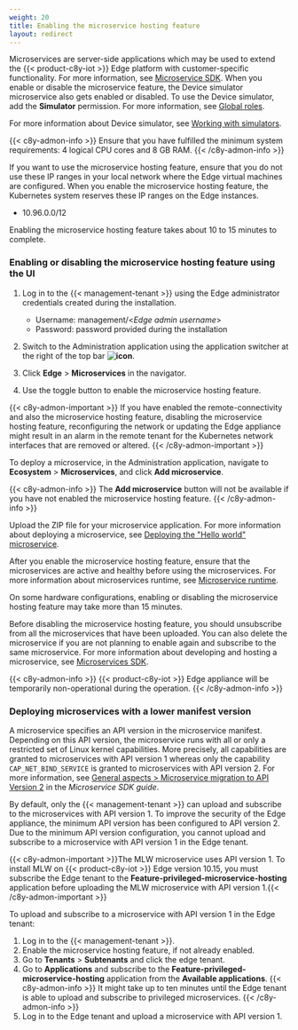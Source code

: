 ```yaml
---
weight: 20
title: Enabling the microservice hosting feature
layout: redirect
---
```


Microservices are server-side applications which may be used to extend the {{< product-c8y-iot >}} Edge platform with customer-specific functionality. For more information, see [Microservice SDK](/microservice-sdk/introduction/). When you enable or disable the microservice feature, the Device simulator microservice also gets enabled or disabled. To use the Device simulator, add the **Simulator** permission. For more information, see [Global roles](/users-guide/administration/#a-nameglobalaglobal-roles).

For more information about Device simulator, see [Working with simulators](/users-guide/device-management/#simulator).

{{< c8y-admon-info >}}
Ensure that you have fulfilled the minimum system requirements: 4 logical CPU cores and 8 GB RAM.
{{< /c8y-admon-info >}}

If you want to use the microservice hosting feature, ensure that you do not use these IP ranges in your local network where the Edge virtual machines are configured. When you enable the microservice hosting feature, the Kubernetes system reserves these IP ranges on the Edge instances.
- 10.96.0.0/12

Enabling the microservice hosting feature takes about 10 to 15 minutes to complete. 

### Enabling or disabling the microservice hosting feature using the UI

1. Log in to the {{< management-tenant >}} using the Edge administrator credentials created during the installation.

	- Username: management/<*Edge admin username*>
	- Password: password provided during the installation
2. Switch to the Administration application using the application switcher at the right of the top bar **<img class="Default" src="/images/icons/switcher-icon.png" alt="icon" style="display: inline; float: none">**.
3. Click **Edge** > **Microservices** in the navigator.
4. Use the toggle button to enable the microservice hosting feature.

{{< c8y-admon-important >}}
If you have enabled the remote-connectivity and also the microservice hosting feature, disabling the microservice hosting feature, reconfiguring the network or updating the Edge appliance might result in an alarm in the remote tenant for the Kubernetes network interfaces that are removed or altered.
{{< /c8y-admon-important >}}

To deploy a microservice, in the Administration application, navigate to **Ecosystem** > **Microservices**, and click **Add microservice**.

{{< c8y-admon-info >}}
The **Add microservice** button will not be available if you have not enabled the microservice hosting feature.
{{< /c8y-admon-info >}}

Upload the ZIP file for your microservice application. For more information about deploying a microservice, see [Deploying the "Hello world" microservice](/microservice-sdk/java/#deploying-the-hello-world-microservice).

After you enable the microservice hosting feature, ensure that the microservices are active and healthy before using the microservices.
For more information about microservices runtime, see [Microservice runtime](/microservice-sdk/concept/#microservice-runtime).

On some hardware configurations, enabling or disabling the microservice hosting feature may take more than 15 minutes.

Before disabling the microservice hosting feature, you should unsubscribe from all the microservices that have been uploaded.
You can also delete the microservice if you are not planning to enable again and subscribe to the same microservice.
For more information about developing and hosting a microservice, see [Microservices SDK](/microservice-sdk/introduction/).

{{< c8y-admon-info >}}
{{< product-c8y-iot >}} Edge appliance will be temporarily non-operational during the operation.
{{< /c8y-admon-info >}}

### Deploying microservices with a lower manifest version

A microservice specifies an API version in the microservice manifest. Depending on this API version, the microservice runs with all or only a restricted set of Linux kernel capabilities. More precisely, all capabilities are granted to microservices with API version 1 whereas only the capability `CAP_NET_BIND_SERVICE` is granted to microservices with API version 2. For more information, see [General aspects > Microservice migration to API Version 2](/microservice-sdk/concept/#migration) in the *Microservice SDK guide*. 

By default, only the {{< management-tenant >}} can upload and subscribe to the microservices with API version 1. To improve the security of the Edge appliance, the minimum API version has been configured to API version 2. Due to the minimum API version configuration, you cannot upload and subscribe to a microservice with API version 1 in the Edge tenant.

{{< c8y-admon-important >}}The MLW microservice uses API version 1. To install MLW on {{< product-c8y-iot >}} Edge version 10.15, you must subscribe the Edge tenant to the **Feature-privileged-microservice-hosting** application before uploading the MLW microservice with API version 1.{{< /c8y-admon-important >}}

To upload and subscribe to a microservice with API version 1 in the Edge tenant:

1. Log in to the {{< management-tenant >}}.
2. Enable the microservice hosting feature, if not already enabled.
3. Go to **Tenants** > **Subtenants** and click the edge tenant.
4. Go to **Applications** and subscribe to the **Feature-privileged-microservice-hosting** application from the **Available applications**.
   {{< c8y-admon-info >}} It might take up to ten minutes until the Edge tenant is able to upload and subscribe to privileged microservices. {{< /c8y-admon-info >}}
5. Log in to the Edge tenant and upload a microservice with API version 1.